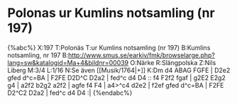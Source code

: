 # Polonas ur Kumlins notsamling (nr 197)

{%abc%}
X:197
T:Polonäs
T:ur Kumlins notsamling (nr 197)
B:Kumlins notsamling, nr 197
B:http://www.smus.se/earkiv/fmk/browselarge.php?lang=sw&katalogid=Ma+4&bildnr=00039
O:Närke
R:Slängpolska
Z:Nils Liberg
M:3/4
L:1/16
N:Se även [[Musik/1764|+]]
K:Dm
d4 ABAG FGFE | D2e2 gfed d^c=BA | F2FE D2D^C D2a2 | fed^c d4 D4 ::
f4 F2f2 fgaf | g2E2 E2g2 g4 | a2f2 b2g2 a2f2 | agfe f4 F4 |
a4>^c4 d2e2 | f2ef gfed d^c=BA | F2FE D2^C2 D2a2 | fed^c d4 D4 :| 
{%endabc%}
